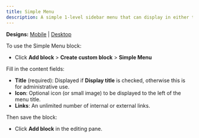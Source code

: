 ```yaml
---
title: Simple Menu
description: A simple 1-level sidebar menu that can display in either the right or left sidebar area.
---
```


**Designs:** [Mobile](<../../../../../../assets/img/designs/lb/Simple Menu Mobile.png>) | [Desktop](<../../../../../../assets/img/designs/lb/Simple Menu Desktop.png>)

To use the Simple Menu block:

- Click **Add block** > **Create custom block** > **Simple Menu**

Fill in the content fields:

- **Title** (required): Displayed if **Display title** is checked, otherwise this is for administrative use.
- **Icon**: Optional icon (or small image) to be displayed to the left of the menu title.
- **Links**: An unlimited number of internal or external links.

Then save the block:

- Click **Add block** in the editing pane.